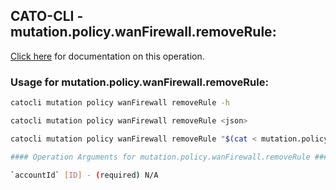
## CATO-CLI - mutation.policy.wanFirewall.removeRule:
[Click here](https://api.catonetworks.com/documentation/#mutation-mutation.policy.wanFirewall.removeRule) for documentation on this operation.

### Usage for mutation.policy.wanFirewall.removeRule:

```bash
catocli mutation policy wanFirewall removeRule -h

catocli mutation policy wanFirewall removeRule <json>

catocli mutation policy wanFirewall removeRule "$(cat < mutation.policy.wanFirewall.removeRule.json)"

#### Operation Arguments for mutation.policy.wanFirewall.removeRule ####

`accountId` [ID] - (required) N/A    
